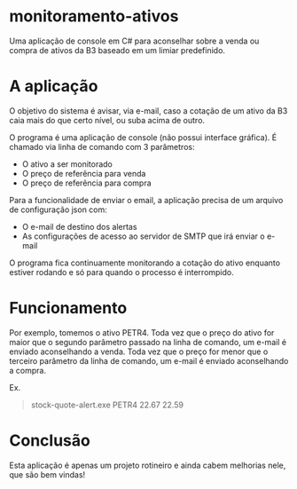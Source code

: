 # monitoramento-ativos
Uma aplicação de console em C# para aconselhar sobre a venda ou compra de ativos da B3 baseado em um limiar predefinido.

# A aplicação
O objetivo do sistema é avisar, via e-mail, caso a cotação de um ativo da B3 caia mais do que certo nível, ou suba acima de outro.

O programa é uma aplicação de console (não possui interface gráfica). É chamado via linha de comando com 3 parâmetros:
- O ativo a ser monitorado
- O preço de referência para venda
- O preço de referência para compra

Para a funcionalidade de enviar o email, a aplicação precisa de um arquivo de configuração json com:

- O e-mail de destino dos alertas
- As configurações de acesso ao servidor de SMTP que irá enviar o e-mail

O programa fica continuamente monitorando a cotação do ativo enquanto estiver rodando e só para quando o processo é interrompido.

# Funcionamento

Por exemplo, tomemos o ativo PETR4. Toda vez que o preço do ativo for maior que o segundo parâmetro passado na linha de comando, um e-mail é enviado aconselhando a venda. Toda vez que o preço for menor que o terceiro parâmetro da linha de comando, um e-mail é enviado aconselhando a compra.

Ex.

> stock-quote-alert.exe PETR4 22.67 22.59

# Conclusão

Esta aplicação é apenas um projeto rotineiro e ainda cabem melhorias nele, que são bem vindas!
